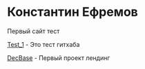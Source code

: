 
# Константин Ефремов
Первый сайт тест

[Test_1](https://efkos.github.io/test_1/html/ "Тестовый сайт") - Это тест гитхаба

[DecBase](https://efkos.github.io/Lending_Decbase/src/ "Проект лендинг") - Первый проект лендинг
